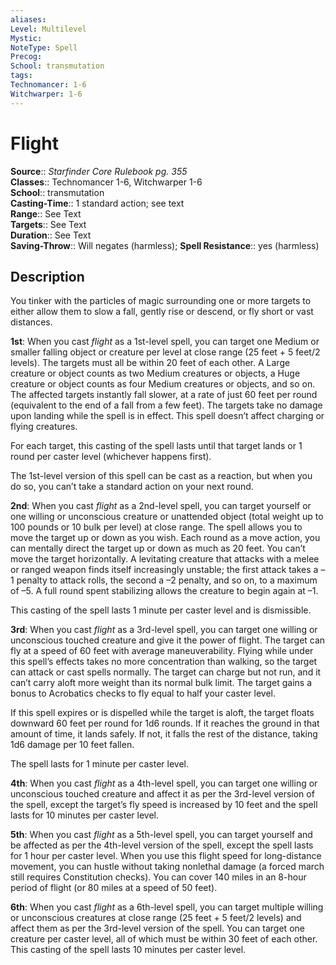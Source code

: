 ```yaml
---
aliases: 
Level: Multilevel
Mystic: 
NoteType: Spell
Precog: 
School: transmutation 
tags: 
Technomancer: 1-6
Witchwarper: 1-6
---
```


# Flight

**Source**:: _Starfinder Core Rulebook pg. 355_  
**Classes**:: Technomancer 1-6, Witchwarper 1-6  
**School**:: transmutation  
**Casting-Time**:: 1 standard action; see text  
**Range**:: See Text  
**Targets**:: See Text  
**Duration**:: See Text  
**Saving-Throw**:: Will negates (harmless);
**Spell Resistance**:: yes (harmless)

## Description

You tinker with the particles of magic surrounding one or more targets to either allow them to slow a fall, gently rise or descend, or fly short or vast distances.

**1st**: When you cast _flight_ as a 1st-level spell, you can target one Medium or smaller falling object or creature per level at close range (25 feet + 5 feet/2 levels). The targets must all be within 20 feet of each other. A Large creature or object counts as two Medium creatures or objects, a Huge creature or object counts as four Medium creatures or objects, and so on. The affected targets instantly fall slower, at a rate of just 60 feet per round (equivalent to the end of a fall from a few feet). The targets take no damage upon landing while the spell is in effect. This spell doesn’t affect charging or flying creatures.

For each target, this casting of the spell lasts until that target lands or 1 round per caster level (whichever happens first).

The 1st-level version of this spell can be cast as a reaction, but when you do so, you can’t take a standard action on your next round.

**2nd**: When you cast _flight_ as a 2nd-level spell, you can target yourself or one willing or unconscious creature or unattended object (total weight up to 100 pounds or 10 bulk per level) at close range. The spell allows you to move the target up or down as you wish. Each round as a move action, you can mentally direct the target up or down as much as 20 feet. You can’t move the target horizontally. A levitating creature that attacks with a melee or ranged weapon finds itself increasingly unstable; the first attack takes a –1 penalty to attack rolls, the second a –2 penalty, and so on, to a maximum of –5. A full round spent stabilizing allows the creature to begin again at –1.

This casting of the spell lasts 1 minute per caster level and is dismissible.

**3rd**: When you cast _flight_ as a 3rd-level spell, you can target one willing or unconscious touched creature and give it the power of flight. The target can fly at a speed of 60 feet with average maneuverability. Flying while under this spell’s effects takes no more concentration than walking, so the target can attack or cast spells normally. The target can charge but not run, and it can’t carry aloft more weight than its normal bulk limit. The target gains a bonus to Acrobatics checks to fly equal to half your caster level.

If this spell expires or is dispelled while the target is aloft, the target floats downward 60 feet per round for 1d6 rounds. If it reaches the ground in that amount of time, it lands safely. If not, it falls the rest of the distance, taking 1d6 damage per 10 feet fallen.

The spell lasts for 1 minute per caster level.

**4th**: When you cast _flight_ as a 4th-level spell, you can target one willing or unconscious touched creature and affect it as per the 3rd-level version of the spell, except the target’s fly speed is increased by 10 feet and the spell lasts for 10 minutes per caster level.

**5th**: When you cast _flight_ as a 5th-level spell, you can target yourself and be affected as per the 4th-level version of the spell, except the spell lasts for 1 hour per caster level. When you use this flight speed for long-distance movement, you can hustle without taking nonlethal damage (a forced march still requires Constitution checks). You can cover 140 miles in an 8-hour period of flight (or 80 miles at a speed of 50 feet).

**6th**: When you cast _flight_ as a 6th-level spell, you can target multiple willing or unconscious creatures at close range (25 feet + 5 feet/2 levels) and affect them as per the 3rd-level version of the spell. You can target one creature per caster level, all of which must be within 30 feet of each other. This casting of the spell lasts 10 minutes per caster level.

